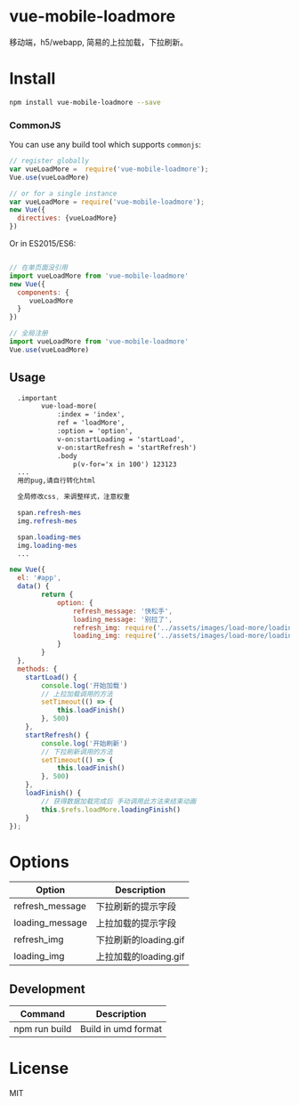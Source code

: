 # vue-mobile-loadmore

移动端，h5/webapp, 简易的上拉加载，下拉刷新。

# Install

```Bash
npm install vue-mobile-loadmore --save
```

### CommonJS

You can use any build tool which supports `commonjs`:

```JavaScript
// register globally
var vueLoadMore =  require('vue-mobile-loadmore');
Vue.use(vueLoadMore)

// or for a single instance
var vueLoadMore = require('vue-mobile-loadmore');
new Vue({
  directives: {vueLoadMore}
})

```

Or in ES2015/ES6:

```JavaScript

// 在单页面没引用
import vueLoadMore from 'vue-mobile-loadmore'
new Vue({
  components: {
     vueLoadMore
  }
})

// 全局注册
import vueLoadMore from 'vue-mobile-loadmore'
Vue.use(vueLoadMore)


```


## Usage

```HTML
  .important
        vue-load-more(
            :index = 'index',
            ref = 'loadMore',
            :option = 'option',
            v-on:startLoading = 'startLoad',
            v-on:startRefresh = 'startRefresh')
            .body
                p(v-for='x in 100') 123123
  ...
  用的pug,请自行转化html
```

```css
  全局修改css, 来调整样式，注意权重

  span.refresh-mes
  img.refresh-mes

  span.loading-mes
  img.loading-mes
  ...
```

```JavaScript
new Vue({
  el: '#app',
  data() {
        return {
            option: {
                refresh_message: '快松手',
                loading_message: '别拉了',
                refresh_img: require('../assets/images/load-more/loading.gif'),
                loading_img: require('../assets/images/load-more/loading.gif')
            }
        }
  },
  methods: {
    startLoad() {
        console.log('开始加载')
        // 上拉加载调用的方法
        setTimeout(() => {
            this.loadFinish()
        }, 500)
    },
    startRefresh() {
        console.log('开始刷新')
        // 下拉刷新调用的方法
        setTimeout(() => {
            this.loadFinish()
        }, 500)
    },
    loadFinish() {
        // 获得数据加载完成后 手动调用此方法来结束动画
        this.$refs.loadMore.loadingFinish()
    }
});
```

# Options

| Option | Description |
| ----- | ----- |
| refresh_message | 下拉刷新的提示字段 |
| loading_message | 上拉加载的提示字段 |
| refresh_img | 下拉刷新的loading.gif |
| loading_img | 上拉加载的loading.gif |

## Development

|Command|Description|
|---|---|
|npm run build|Build in umd format|

# License

MIT
